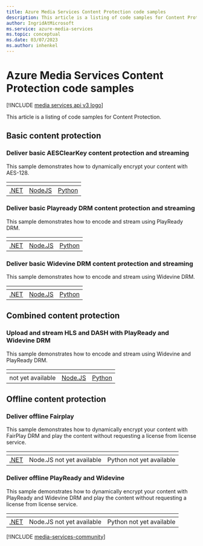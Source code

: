 ```yaml
---
title: Azure Media Services Content Protection code samples
description: This article is a listing of code samples for Content Protection.
author: IngridAtMicrosoft
ms.service: azure-media-services
ms.topic: conceptual
ms.date: 03/07/2023
ms.author: inhenkel
---
```


# Azure Media Services Content Protection code samples

[!INCLUDE [media services api v3 logo](../includes/v3-hr.md)]

This article is a listing of code samples for Content Protection.

## Basic content protection

### Deliver basic AESClearKey content protection and streaming

This sample demonstrates how to dynamically encrypt your content with AES-128.

| &#32; | &#32; | &#32; |
| ---- | ------- | ------ |
| [.NET](https://github.com/Azure-Samples/media-services-v3-dotnet/tree/main/ContentProtection/BasicAESClearKey) | [NodeJS](https://github.com/Azure-Samples/media-services-v3-node-tutorials/blob/main/Streaming/StreamFileWithAESClearKey/index.ts) | [Python](https://github.com/Azure-Samples/media-services-v3-python/blob/main/Streaming/StreamFileWithAESClearKey/stream-files-with-aes-clear-key-helper.py) |

### Deliver basic Playready DRM content protection and streaming

This sample demonstrates how to encode and stream using PlayReady DRM.

| &#32; | &#32; | &#32; |
| ---- | ------- | ------ |
|[.NET](https://github.com/Azure-Samples/media-services-v3-dotnet/tree/main/ContentProtection/BasicPlayReady) | [Node.JS](https://github.com/Azure-Samples/media-services-v3-node-tutorials/blob/main/ContentProtection/BasicPlayReady/index.ts) | [Python](https://github.com/Azure-Samples/media-services-v3-python/blob/main/ContentProtection/BasicPlayReady/basic-play-ready-helper.py) |

### Deliver basic Widevine DRM content protection and streaming

This sample demonstrates how to encode and stream using Widevine DRM.

| &#32; | &#32; | &#32; |
| ---- | ------- | ------ |
| [.NET](https://github.com/Azure-Samples/media-services-v3-dotnet/tree/main/ContentProtection/BasicWidevine) | [Node.JS](https://github.com/Azure-Samples/media-services-v3-node-tutorials/blob/main/ContentProtection/BasicWidevine/index.ts) | [Python](https://github.com/Azure-Samples/media-services-v3-python/blob/main/ContentProtection/BasicWidevine/basic-widevine-helper.py) |

## Combined content protection

### Upload and stream HLS and DASH with PlayReady and Widevine DRM

This sample demonstrates how to encode and stream using Widevine and PlayReady DRM.

| &#32; | &#32; | &#32; |
| ---- | ------- | ------ |
| not yet available | [Node.JS](https://github.com/Azure-Samples/media-services-v3-node-tutorials/blob/main/Streaming/StreamFilesWithDRMSample/index.ts) | [Python](https://github.com/Azure-Samples/media-services-v3-python/blob/main/Streaming/StreamFilesWithDRM/stream-files-with-drm-sample.py) |

## Offline content protection

### Deliver offline Fairplay

This sample demonstrates how to dynamically encrypt your content with FairPlay DRM and play the content without requesting a license from license service.

| &#32; | &#32; | &#32; |
| ---- | ------- | ------ |
| [.NET](https://github.com/Azure-Samples/media-services-v3-dotnet/tree/main/ContentProtection/OfflineFairPlay) | Node.JS not yet available | Python not yet available |

### Deliver offline PlayReady and Widevine

This sample demonstrates how to dynamically encrypt your content with PlayReady and Widevine DRM and play the content without requesting a license from license service.

| &#32; | &#32; | &#32; |
| ---- | ------- | ------ |
| [.NET](https://github.com/Azure-Samples/media-services-v3-dotnet/tree/main/ContentProtection/OfflinePlayReadyAndWidevine) | Node.JS not yet available | Python not yet available |

[!INCLUDE [media-services-community](../includes/media-services-community.md)]
